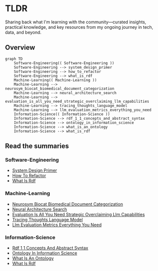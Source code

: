 # TLDR

Sharing back what I'm learning with the community—curated insights, practical knowledge, and key resources from my ongoing journey in tech, data, and beyond.

<!-- TLDR-AUTO-START -->
## Overview
```mermaid
graph TD
    Software-Engineering(( Software-Engineering ))
    Software-Engineering --> system_design_primer
    Software-Engineering --> how_to_refactor
    Software-Engineering --> what_is_rdf
    Machine-Learning(( Machine-Learning ))
    Machine-Learning --> neurosym_biocat_biomedical_document_categorization
    Machine-Learning --> neural_architecture_search
    Machine-Learning --> evaluation_is_all_you_need_strategic_overclaiming_llm_capabilities
    Machine-Learning --> tracing_thoughts_language_model
    Machine-Learning --> llm_evaluation_metrics_everything_you_need
    Information-Science(( Information-Science ))
    Information-Science --> rdf_1_1_concepts_and_abstract_syntax
    Information-Science --> ontology_in_information_science
    Information-Science --> what_is_an_ontology
    Information-Science --> what_is_rdf
```

## Read the summaries
### Software-Engineering
- [System Design Primer](knowledge/Software-Engineering/system-design-primer.md)
- [How To Refactor](knowledge/Software-Engineering/how-to-refactor.md)
- [What Is Rdf](knowledge/Software-Engineering/what-is-rdf.md)

### Machine-Learning
- [Neurosym Biocat Biomedical Document Categorization](knowledge/Machine-Learning/neurosym-biocat-biomedical-document-categorization.md)
- [Neural Architecture Search](knowledge/Machine-Learning/neural-architecture-search.md)
- [Evaluation Is All You Need Strategic Overclaiming Llm Capabilities](knowledge/Machine-Learning/evaluation-is-all-you-need-strategic-overclaiming-llm-capabilities.md)
- [Tracing Thoughts Language Model](knowledge/Machine-Learning/tracing-thoughts-language-model.md)
- [Llm Evaluation Metrics Everything You Need](knowledge/Machine-Learning/llm-evaluation-metrics-everything-you-need.md)

### Information-Science
- [Rdf 1 1 Concepts And Abstract Syntax](knowledge/Information-Science/rdf-1-1-concepts-and-abstract-syntax.md)
- [Ontology In Information Science](knowledge/Information-Science/ontology-in-information-science.md)
- [What Is An Ontology](knowledge/Information-Science/what-is-an-ontology.md)
- [What Is Rdf](knowledge/Information-Science/what-is-rdf.md)

<!-- TLDR-AUTO-END -->


















